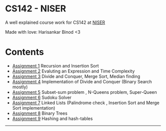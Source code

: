 # CS142 - NISER
A well explained course work for CS142 at [NISER](https://www.niser.ac.in)


Made with love: Harisankar Binod <3


# Contents

- [Assignment 1](https://github.com/Methaphur/CS142-NISER/tree/main/Assignments/Assignment_1(09-01-2023)) Recursion and Insertion Sort
- [Assignment 2](https://github.com/Methaphur/CS142-NISER/tree/main/Assignments/Assignment_2(16_01_2023)) Evaluting an Expression and Time Complexity
- [Assignment 3](https://github.com/Methaphur/CS142-NISER/tree/main/Assignments/Assignment_3(23_01_2023)) Divide and Conquer, Merge Sort, Median finding
- [Assignment 4](https://github.com/Methaphur/CS142-NISER/tree/main/Assignments/Assignment_4(Quiz)) Implementation of Divide and Conquer (Binary Search mostly)
- [Assignment 5](https://github.com/Methaphur/CS142-NISER/tree/main/Assignments/Assignment_5(13_02_2023)) Subset-sum problem , N-Queens problem, Super-Queen 
- [Assignment 6](https://github.com/Methaphur/CS142-NISER/tree/main/Assignments/Assignment_6(06_03_2023)) Sudoku Solver
- [Assignment 7](https://github.com/Methaphur/CS142-NISER/tree/main/Assignments/Assignment_7(13_03_2023)) Linked Lists (Palindrome check , Insertion Sort and Merge Sort implementation)
- [Assignment 8](https://github.com/Methaphur/CS142-NISER/tree/main/Assignments/Assignment_8(27_03_2023)) Binary Trees
- [Assignment 9](https://github.com/Methaphur/CS142-NISER/tree/main/Assignments/Assignment_9(03_04_2023)) Hashing and hash-tables 
---
